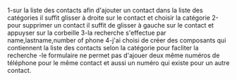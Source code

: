1-sur la liste des contacts afin d'ajouter un contact dans la liste des catégories
il suffit glisser à droite sur le contact et choisir la catégorie
2-pour supprimer un contact il suffit de glisser à gauche sur le contact et appuyser sur la corbeille
3-la recherche s'effectue par name,lastname,number of phone
4-j'ai choisi de créer des composants qui contiennent la liste des contacts selon la catégorie pour facliter la recherche
-le formulaire ne permet pas d'ajouer deux même numéros de téléphone pour le même contact et aussi un numéro qui existe pour un autre contact.
